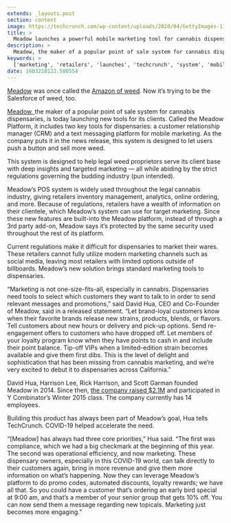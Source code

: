 ```yaml
--- 
extends: _layouts.post 
section: content 
image: https://techcrunch.com/wp-content/uploads/2020/04/GettyImages-1150154456.jpeg?w=600 
title: > 
  Meadow launches a powerful mobile marketing tool for cannabis dispensaries – TechCrunch 
description: > 
  Meadow, the maker of a popular point of sale system for cannabis dispensaries, is today launching new tools for its clients.Called the Meadow Platform, it includes two key tools for dispensaries: a customer relationship manager (CRM) and a text messaging platform for mobile marketing.Because of regulations, retailers have a wealth of information on their clientele, which Meadow’s system can use for target marketing.Since these new features are built-into the Meadow platform, instead of through a 3rd party add-on, Meadow says it’s protected by the same security used throughout the rest of its platform.Now they can leverage Meadow’s platform to do promo codes, automated discounts, loyalty rewards; we have all that. 
keywords: > 
  ['marketing', 'retailers', 'launches', 'techcrunch', 'system', 'mobile', 'platform', 'customers', 'cannabis', 'powerful', 'meadow', 'hua', 'tools', 'dispensaries', 'tool', 'meadows'] 
date: 1603218122.580554 
--- 
```

<div><p id="speakable-summary"><a href="https://getmeadow.com/">Meadow</a> was once called the <a href="https://techcrunch.com/2017/08/02/buy-weed-online/">Amazon of weed</a>. Now it&#8217;s trying to be the Salesforce of weed, too.</p>
<p><a class="crunchbase-link" href="https://crunchbase.com/organization/meadow" target="_blank">Meadow, </a> the maker of a popular point of sale system for cannabis dispensaries, is today launching new tools for its clients. Called the Meadow Platform, it includes two key tools for dispensaries: a customer relationship manager (CRM) and a text messaging platform for mobile marketing. As the company puts it in the news release, this system is designed to let users push a button and sell more weed.</p>
<p>This system is designed to help legal weed proprietors serve its client base with deep insights and targeted marketing &#8212; all while abiding by the strict regulations governing the budding industry (pun intended).</p><p class="piano-inline-promo"></p>
<p>Meadow&#8217;s POS system is widely used throughout the legal cannabis industry, giving retailers inventory management, analytics, online ordering, and more. Because of regulations, retailers have a wealth of information on their clientele, which Meadow&#8217;s system can use for target marketing. Since these new features are built-into the Meadow platform, instead of through a 3rd party add-on, Meadow says it&#8217;s protected by the same security used throughout the rest of its platform.</p>
<p>Current regulations make it difficult for dispensaries to market their wares. These retailers cannot fully utilize modern marketing channels such as social media, leaving most retailers with limited options outside of billboards. Meadow&#8217;s new solution brings standard marketing tools to dispensaries.</p>
<p>&#8220;Marketing is not one-size-fits-all, especially in cannabis. Dispensaries need tools to select which customers they want to talk to in order to send relevant messages and promotions,&#8221; said David Hua, CEO and Co-Founder of Meadow, said in a released statement. &#8220;Let brand-loyal customers know when their favorite brands release new strains, products, blends, or flavors. Tell customers about new hours or delivery and pick-up options. Send re-engagement offers to customers who have dropped off. Let members of your loyalty program know when they have points to cash in and include their point balance. Tip-off VIPs when a limited-edition strain becomes available and give them first dibs. This is the level of delight and sophistication that has been missing from cannabis marketing, and we&#8217;re very excited to debut it to dispensaries across California.&#8221;</p>
<p>David Hua, Harrison Lee, Rick Harrison, and Scott Garman founded Meadow in 2014. Since then, <a href="https://techcrunch.com/2016/04/05/from-farm-to-joint/">the company raised $2.1M</a> and participated in Y Combinator&#8217;s Winter 2015 class. The company currently has 14 employees.</p>
<p>Building this product has always been part of Meadow&#8217;s goal, Hua tells TechCrunch. COVID-19 helped accelerate the need.</p>
<p>&#8220;[Meadow] has always had three core priorities,&#8221; Hua said. &#8220;The first was compliance, which we had a big checkmark at the beginning of this year. The second was operational efficiency, and now marketing. These dispensary owners, especially in this COVID-19 world, can talk directly to their customers again, bring in more revenue and give them more information on what&#8217;s happening. Now they can leverage Meadow&#8217;s platform to do promo codes, automated discounts, loyalty rewards; we have all that. So you could have a customer that&#8217;s ordering an early bird special at 9:00 am, and that&#8217;s a member of your senior group that gets 10% off. You can now send them a message regarding new topicals. Marketing just becomes more engaging.&#8221;</p>
</div>